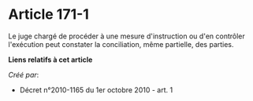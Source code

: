 # Article 171-1

Le juge chargé de procéder à une mesure d'instruction ou d'en contrôler l'exécution peut constater la conciliation, même
partielle, des parties.

**Liens relatifs à cet article**

_Créé par_:

  - Décret n°2010-1165 du 1er octobre 2010 - art. 1
